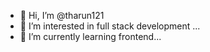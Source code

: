 - 👋 Hi, I’m @tharun121
- 👀 I’m interested in full stack development ...
- 🌱 I’m currently learning frontend...
<!--- 💞️ I’m looking to collaborate on ...
<!--- 📫 How to reach me ...
--->
<!---
tharun121/tharun121 is a ✨ special ✨ repository because its `README.md` (this file) appears on your GitHub profile.
You can click the Preview link to take a look at your changes.
--->
